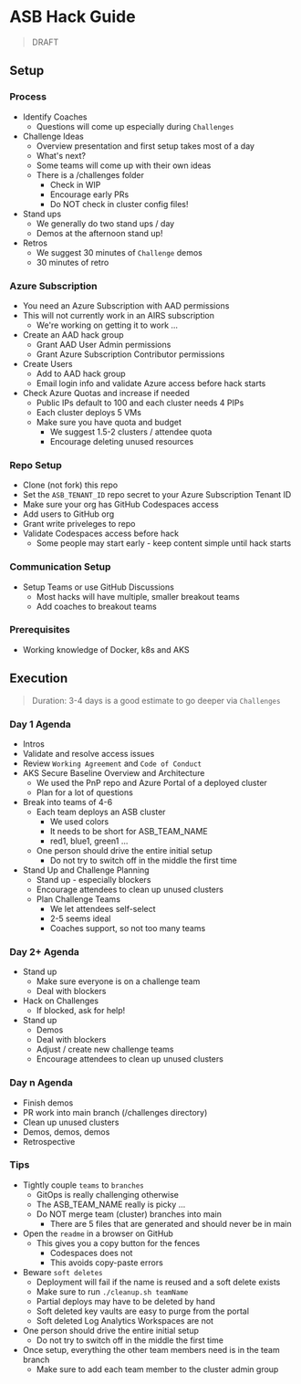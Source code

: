 # ASB Hack Guide

> DRAFT

## Setup

### Process

- Identify Coaches
  - Questions will come up especially during `Challenges`
- Challenge Ideas
  - Overview presentation and first setup takes most of a day
  - What's next?
  - Some teams will come up with their own ideas
  - There is a /challenges folder
    - Check in WIP
    - Encourage early PRs
    - Do NOT check in cluster config files!
- Stand ups
  - We generally do two stand ups / day
  - Demos at the afternoon stand up!
- Retros
  - We suggest 30 minutes of `Challenge` demos
  - 30 minutes of retro

### Azure Subscription

- You need an Azure Subscription with AAD permissions
- This will not currently work in an AIRS subscription
  - We're working on getting it to work ...
- Create an AAD hack group
  - Grant AAD User Admin permissions
  - Grant Azure Subscription Contributor permissions
- Create Users
  - Add to AAD hack group
  - Email login info and validate Azure access before hack starts
- Check Azure Quotas and increase if needed
  - Public IPs default to 100 and each cluster needs 4 PIPs
  - Each cluster deploys 5 VMs
  - Make sure you have quota and budget
    - We suggest 1.5-2 clusters / attendee quota
    - Encourage deleting unused resources

### Repo Setup

- Clone (not fork) this repo
- Set the `ASB_TENANT_ID` repo secret to your Azure Subscription Tenant ID
- Make sure your org has GitHub Codespaces access
- Add users to GitHub org
- Grant write priveleges to repo
- Validate Codespaces access before hack
  - Some people may start early - keep content simple until hack starts

### Communication Setup

- Setup Teams or use GitHub Discussions
  - Most hacks will have multiple, smaller breakout teams
  - Add coaches to breakout teams

### Prerequisites

- Working knowledge of Docker, k8s and AKS

## Execution

> Duration: 3-4 days is a good estimate to go deeper via `Challenges`

### Day 1 Agenda

- Intros
- Validate and resolve access issues
- Review `Working Agreement` and `Code of Conduct`
- AKS Secure Baseline Overview and Architecture
  - We used the PnP repo and Azure Portal of a deployed cluster
  - Plan for a lot of questions
- Break into teams of 4-6
  - Each team deploys an ASB cluster
    - We used colors
    - It needs to be short for ASB_TEAM_NAME
    - red1, blue1, green1 ...
  - One person should drive the entire initial setup
    - Do not try to switch off in the middle the first time
- Stand Up and Challenge Planning
  - Stand up - especially blockers
  - Encourage attendees to clean up unused clusters
  - Plan Challenge Teams
    - We let attendees self-select
    - 2-5 seems ideal
    - Coaches support, so not too many teams

### Day 2+ Agenda

- Stand up
  - Make sure everyone is on a challenge team
  - Deal with blockers
- Hack on Challenges
  - If blocked, ask for help!
- Stand up
  - Demos
  - Deal with blockers
  - Adjust / create new challenge teams
  - Encourage attendees to clean up unused clusters

### Day n Agenda

- Finish demos
- PR work into main branch (/challenges directory)
- Clean up unused clusters
- Demos, demos, demos
- Retrospective

### Tips

- Tightly couple `teams` to `branches`
  - GitOps is really challenging otherwise
  - The ASB_TEAM_NAME really is picky ...
  - Do NOT merge team (cluster) branches into main
    - There are 5 files that are generated and should never be in main
- Open the `readme` in a browser on GitHub
  - This gives you a copy button for the fences
    - Codespaces does not
    - This avoids copy-paste errors
- Beware `soft deletes`
  - Deployment will fail if the name is reused and a soft delete exists
  - Make sure to run `./cleanup.sh teamName`
  - Partial deploys may have to be deleted by hand
  - Soft deleted key vaults are easy to purge from the portal
  - Soft deleted Log Analytics Workspaces are not
- One person should drive the entire initial setup
  - Do not try to switch off in the middle the first time
- Once setup, everything the other team members need is in the team branch
  - Make sure to add each team member to the cluster admin group
